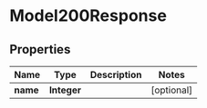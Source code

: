 # Model200Response

## Properties
Name | Type | Description | Notes
------------ | ------------- | ------------- | -------------
**name** | **Integer** |  |  [optional]


